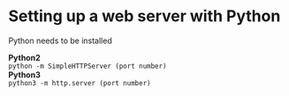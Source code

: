# Setting up a web server with Python
Python needs to be installed  

**Python2**  
```python -m SimpleHTTPServer (port number)```  
**Python3**  
```python3 -m http.server (port number)```  
